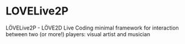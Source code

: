 # LOVELive2P
LÖVELive2P - LÖVE2D Live Coding minimal framework for interaction between two (or more!) players: visual artist and musician
